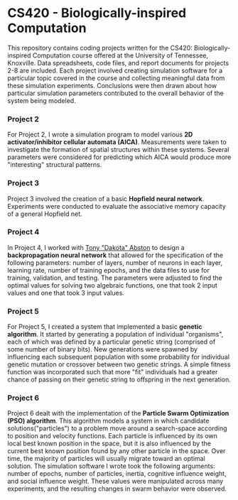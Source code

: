 # CS420 - Biologically-inspired Computation
This repository contains coding projects written for the CS420: Biologically-inspired Computation course offered at the University of Tennessee, Knoxville. Data spreadsheets, code files, and report documents for projects 2-8 are included. Each project involved creating simulation software for a particular topic covered in the course and collecting meaningful data from these simulation experiments. Conclusions were then drawn about how particular simulation parameters contributed to the overall behavior of the system being modeled. 

### Project 2
For Project 2, I wrote a simulation program to model various **2D activator/inhibitor cellular automata (AICA)**. Measurements were taken to investigate the formation of spatial structures within these systems. Several parameters were considered for predicting which AICA would produce more "interesting" structural patterns.

### Project 3
Project 3 involved the creation of a basic **Hopfield neural network**. Experiments were conducted to evaluate the associative memory capacity of a general Hopfield net.

### Project 4
In Project 4, I worked with [Tony "Dakota" Abston](https://github.com/tabston94) to design a **backpropagation neural network** that allowed for the specification of the following parameters: number of layers, number of neurons in each layer, learning rate, number of training epochs, and the data files to use for training, validation, and testing. The parameters were adjusted to find the optimal values for solving two algebraic functions, one that took 2 input values and one that took 3 input values.

### Project 5
For Project 5, I created a system that implemented a basic **genetic algorithm**. It started by generating a population of individual "organisms", each of which was defined by a particular genetic string (comprised of some number of binary bits). New generations were spawned by influencing each subsequent population with some probability for individual genetic mutation or crossover between two genetic strings. A simple fitness function was incorporated such that more "fit" individuals had a greater chance of passing on their genetic string to offspring in the next generation.

### Project 6
Project 6 dealt with the implementation of the **Particle Swarm Optimization (PSO) algorithm**. This algorithm models a system in which candidate solutions("particles") to a problem move around a search-space according to position and velocity functions. Each particle is influenced by its own local best known position in the space, but it is also influenced by the current best known position found by any other particle in the space. Over time, the majority of particles will usually migrate toward an optimal solution. The simulation software I wrote took the following arguments: number of epochs, number of particles, inertia, cognitive influence weight, and social influence weight. These values were manipulated across many experiments, and the resulting changes in swarm behavior were observed.  
